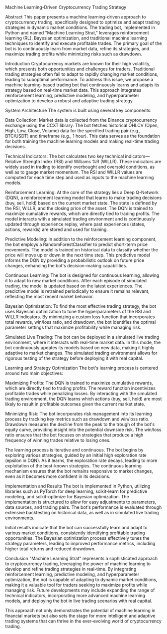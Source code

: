 Machine Learning-Driven Cryptocurrency Trading Strategy

Abstract
This paper presents a machine learning-driven approach to cryptocurrency trading, specifically designed to optimize and adapt trading strategies in dynamic market conditions. The trading bot, implemented in Python and named "Machine Learning Strat," leverages reinforcement learning (RL), Bayesian optimization, and traditional machine learning techniques to identify and execute profitable trades. The primary goal of the bot is to continuously learn from market data, refine its strategies, and maximize trading profits while minimizing risks such as drawdown.

Introduction
Cryptocurrency markets are known for their high volatility, which presents both opportunities and challenges for traders. Traditional trading strategies often fail to adapt to rapidly changing market conditions, leading to suboptimal performance. To address this issue, we propose a machine learning-based trading bot that continuously learns and adapts its strategy based on real-time market data. This approach integrates reinforcement learning, predictive modeling, and hyperparameter optimization to develop a robust and adaptive trading strategy.

System Architecture
The system is built using several key components:

Data Collection: Market data is collected from the Binance cryptocurrency exchange using the CCXT library. The bot fetches historical OHLCV (Open, High, Low, Close, Volume) data for the specified trading pair (e.g., BTC/USDT) and timeframe (e.g., 1 hour). This data serves as the foundation for both training the machine learning models and making real-time trading decisions.

Technical Indicators: The bot calculates two key technical indicators—Relative Strength Index (RSI) and Williams %R (WILLR). These indicators are widely used in trading to identify overbought and oversold conditions, as well as to gauge market momentum. The RSI and WILLR values are computed for each time step and used as inputs to the machine learning models.

Reinforcement Learning: At the core of the strategy lies a Deep Q-Network (DQN), a reinforcement learning model that learns to make trading decisions (buy, sell, hold) based on the current market state. The state is defined by the RSI, WILLR, and the closing price of the asset. The DQN is trained to maximize cumulative rewards, which are directly tied to trading profits. The model interacts with a simulated trading environment and is continuously updated through experience replay, where past experiences (states, actions, rewards) are stored and used for training.

Predictive Modeling: In addition to the reinforcement learning component, the bot employs a RandomForestClassifier to predict short-term price movements. The model is trained on historical data to classify whether the price will move up or down in the next time step. This predictive model informs the DQN by providing a probabilistic outlook on future price changes, enhancing the bot's decision-making capabilities.

Continuous Learning: The bot is designed for continuous learning, allowing it to adapt to new market conditions. After each episode of simulated trading, the model is updated based on the latest experiences. The predictive model is retrained periodically to ensure it remains relevant, reflecting the most recent market behavior.

Bayesian Optimization: To find the most effective trading strategy, the bot uses Bayesian optimization to tune the hyperparameters of the RSI and WILLR indicators. By minimizing a custom loss function that incorporates total rewards, win/loss ratio, and drawdown, the bot identifies the optimal parameter settings that maximize profitability while managing risk.

Simulated Live Trading: The bot can be deployed in a simulated live trading environment, where it interacts with real-time market data. In this mode, the bot continuously updates its models based on new data, making it highly adaptive to market changes. The simulated trading environment allows for rigorous testing of the strategy before deploying it with real capital.

Learning and Strategy Optimization
The bot's learning process is centered around two main objectives:

Maximizing Profits: The DQN is trained to maximize cumulative rewards, which are directly tied to trading profits. The reward function incentivizes profitable trades while penalizing losses. By interacting with the simulated trading environment, the DQN learns which actions (buy, sell, hold) are most likely to result in profitable outcomes given the current market state.

Minimizing Risk: The bot incorporates risk management into its learning process by tracking key metrics such as drawdown and win/loss ratio. Drawdown measures the decline from the peak to the trough of the bot's equity curve, providing insight into the potential downside risk. The win/loss ratio ensures that the bot focuses on strategies that produce a high frequency of winning trades relative to losing ones.

The learning process is iterative and continuous. The bot begins by exploring various strategies, guided by an initial high exploration rate (epsilon in DQN). As it learns, the exploration rate decays, leading to more exploitation of the best-known strategies. The continuous learning mechanism ensures that the bot remains responsive to market changes, even as it becomes more confident in its decisions.

Implementation and Results
The bot is implemented in Python, utilizing libraries such as PyTorch for deep learning, scikit-learn for predictive modeling, and scikit-optimize for Bayesian optimization. The implementation is structured to allow for easy adjustments to parameters, data sources, and trading pairs. The bot's performance is evaluated through extensive backtesting on historical data, as well as in simulated live trading environments.

Initial results indicate that the bot can successfully learn and adapt to various market conditions, consistently identifying profitable trading opportunities. The Bayesian optimization process effectively tunes the strategy parameters, leading to improved performance metrics, including higher total returns and reduced drawdown.

Conclusion
"Machine Learning Strat" represents a sophisticated approach to cryptocurrency trading, leveraging the power of machine learning to develop and refine trading strategies in real-time. By integrating reinforcement learning, predictive modeling, and hyperparameter optimization, the bot is capable of adapting to dynamic market conditions, making it a valuable tool for traders seeking to maximize profits while managing risk. Future developments may include expanding the range of technical indicators, incorporating more advanced machine learning models, and deploying the bot in live trading scenarios with real capital.

This approach not only demonstrates the potential of machine learning in financial markets but also sets the stage for more intelligent and adaptive trading systems that can thrive in the ever-evolving world of cryptocurrency trading.
